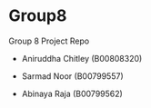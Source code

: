 # Group8
Group 8 Project Repo

* Aniruddha Chitley (B00808320)

* Sarmad Noor (B00799557)

* Abinaya Raja (B00799562)
